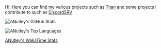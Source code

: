 Hi! Here you can find my various projects such as [Titan](https://github.com/ANutley/Titan) and some projects I contribute to such as [DiscordSRV](https://github.com/DiscordSRV/DiscordSRV)

![ANutley's GitHub Stats](https://github-readme-stats.vercel.app/api?username=ANutley&show_icons=true&theme=dracula)


![ANutley's Top Languages](https://github-readme-stats.vercel.app/api/top-langs/?username=ANutley&theme=dracula)


[ANutley's WakaTime Stats](https://github-readme-stats.vercel.app/api/wakatime?username=ANutley&theme=dracula)
